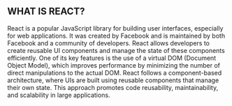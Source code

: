 ## WHAT IS REACT?
React is a popular JavaScript library for building user interfaces, especially for web applications. It was created by Facebook and is maintained by both Facebook and a community of developers. React allows developers to create reusable UI components and manage the state of these components efficiently. One of its key features is the use of a virtual DOM (Document Object Model), which improves performance by minimizing the number of direct manipulations to the actual DOM. React follows a component-based architecture, where UIs are built using reusable components that manage their own state. This approach promotes code reusability, maintainability, and scalability in large applications.